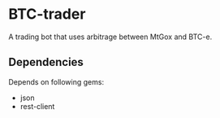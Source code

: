 BTC-trader
=======
A trading bot that uses arbitrage between MtGox and BTC-e.

Dependencies
-------
Depends on following gems:

* json
* rest-client

